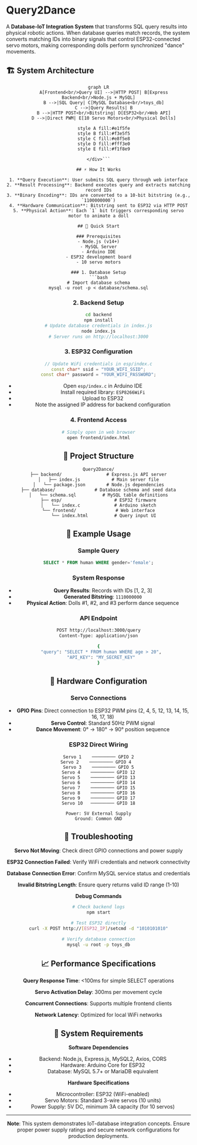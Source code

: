 # Query2Dance

A **Database-IoT Integration System** that transforms SQL query results into physical robotic actions. When database queries match records, the system converts matching IDs into binary signals that control ESP32-connected servo motors, making corresponding dolls perform synchronized "dance" movements.

## 🏗️ System Architecture

<div align="center">

```mermaid
graph LR
    A[Frontend<br/>Query UI] -->|HTTP POST| B[Express Backend<br/>Node.js + MySQL]
    B -->|SQL Query| C[MySQL Database<br/>toys_db]
    C -->|Query Results| B
    B -->|HTTP POST<br/>Bitstring| D[ESP32<br/>Web API]
    D -->|Direct PWM| E[10 Servo Motors<br/>Physical Dolls]

    style A fill:#e1f5fe
    style B fill:#f3e5f5
    style C fill:#e8f5e8
    style D fill:#fff3e0
    style E fill:#f1f8e9

</div>```

## ⚡ How It Works

1. **Query Execution**: User submits SQL query through web interface
2. **Result Processing**: Backend executes query and extracts matching record IDs
3. **Binary Encoding**: IDs are converted to a 10-bit bitstring (e.g., `1100000000`)
4. **Hardware Communication**: Bitstring sent to ESP32 via HTTP POST
5. **Physical Action**: Each `1` bit triggers corresponding servo motor to animate a doll

## 🚀 Quick Start

### Prerequisites
- Node.js (v14+)
- MySQL Server
- Arduino IDE
- ESP32 development board
- 10 servo motors

### 1. Database Setup
```bash
# Import database schema
mysql -u root -p < database/schema.sql
```

### 2. Backend Setup
```bash
cd backend
npm install
# Update database credentials in index.js
node index.js
# Server runs on http://localhost:3000
```

### 3. ESP32 Configuration
```cpp
// Update WiFi credentials in esp/index.c
const char* ssid = "YOUR_WIFI_SSID";
const char* password = "YOUR_WIFI_PASSWORD";
```
- Open `esp/index.c` in Arduino IDE
- Install required library: `ESP8266WiFi`
- Upload to ESP32
- Note the assigned IP address for backend configuration

### 4. Frontend Access
```bash
# Simply open in web browser
open frontend/index.html
```

## 📁 Project Structure

```
Query2Dance/
├── backend/                 # Express.js API server
│   ├── index.js            # Main server file
│   └── package.json        # Node.js dependencies
├── database/               # Database schema and seed data
│   └── schema.sql          # MySQL table definitions
├── esp/                    # ESP32 firmware
│   └── index.c             # Arduino sketch
└── frontend/               # Web interface
    └── index.html          # Query input UI
```

## 🎯 Example Usage

### Sample Query
```sql
SELECT * FROM human WHERE gender='female';
```

### System Response
- **Query Results**: Records with IDs [1, 2, 3]
- **Generated Bitstring**: `1110000000`
- **Physical Action**: Dolls #1, #2, and #3 perform dance sequence

### API Endpoint
```bash
POST http://localhost:3000/query
Content-Type: application/json

{
  "query": "SELECT * FROM human WHERE age > 20",
  "API_KEY": "MY_SECRET_KEY"
}
```

## 🔧 Hardware Configuration

### Servo Connections
- **GPIO Pins**: Direct connection to ESP32 PWM pins (2, 4, 5, 12, 13, 14, 15, 16, 17, 18)
- **Servo Control**: Standard 50Hz PWM signal
- **Dance Movement**: 0° → 180° → 90° position sequence

### ESP32 Direct Wiring
```
Servo 1    ───────── GPIO 2
Servo 2    ───────── GPIO 4  
Servo 3    ───────── GPIO 5
Servo 4    ───────── GPIO 12
Servo 5    ───────── GPIO 13
Servo 6    ───────── GPIO 14
Servo 7    ───────── GPIO 15
Servo 8    ───────── GPIO 16
Servo 9    ───────── GPIO 17
Servo 10   ───────── GPIO 18

Power: 5V External Supply
Ground: Common GND
```

## 🚨 Troubleshooting

**Servo Not Moving**: Check direct GPIO connections and power supply

**ESP32 Connection Failed**: Verify WiFi credentials and network connectivity

**Database Connection Error**: Confirm MySQL service status and credentials

**Invalid Bitstring Length**: Ensure query returns valid ID range (1-10)

**Debug Commands**
```bash
# Check backend logs
npm start

# Test ESP32 directly
curl -X POST http://[ESP32_IP]/setcmd -d "1010101010"

# Verify database connection
mysql -u root -p toys_db
```

## 📈 Performance Specifications

**Query Response Time**: <100ms for simple SELECT operations

**Servo Activation Delay**: 300ms per movement cycle

**Concurrent Connections**: Supports multiple frontend clients

**Network Latency**: Optimized for local WiFi networks

## 🔄 System Requirements

**Software Dependencies**
- Backend: Node.js, Express.js, MySQL2, Axios, CORS
- Hardware: Arduino Core for ESP32
- Database: MySQL 5.7+ or MariaDB equivalent

**Hardware Specifications**
- Microcontroller: ESP32 (WiFi-enabled)
- Servo Motors: Standard 3-wire servos (10 units)
- Power Supply: 5V DC, minimum 3A capacity (for 10 servos)
 
---

**Note**: This system demonstrates IoT-database integration concepts. Ensure proper power supply ratings and secure network configurations for production deployments.